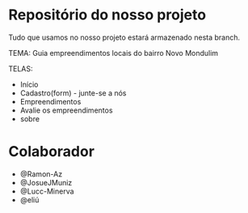 # Repositório do nosso projeto

Tudo que usamos no nosso projeto estará armazenado nesta branch.

TEMA: Guia empreendimentos locais do bairro Novo Mondulim

TELAS:

- Início
- Cadastro(form) - junte-se a nós
- Empreendimentos
- Avalie os empreendimentos
- sobre

# Colaborador

- @Ramon-Az
- @JosueJMuniz
- @Lucc-Minerva
- @eliú
